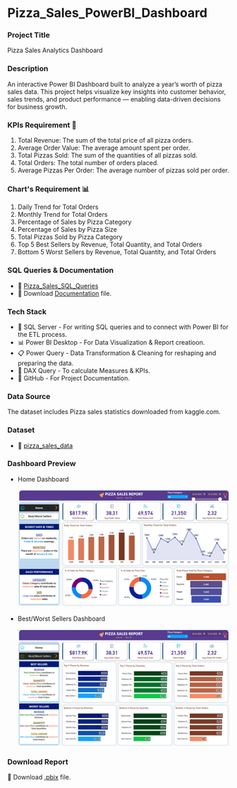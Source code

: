 # Pizza_Sales_PowerBI_Dashboard

### Project Title
Pizza Sales Analytics Dashboard

### Description
An interactive Power BI Dashboard built to analyze a year’s worth of pizza sales data.
This project helps visualize key insights into customer behavior, sales trends, and product performance — enabling data-driven decisions for business growth.

### KPIs Requirement :scroll:
1. Total Revenue: The sum of the total price of all pizza orders.
2. Average Order Value: The average amount spent per order.
3. Total Pizzas Sold: The sum of the quantities of all pizzas sold.
4. Total Orders: The total number of orders placed.
5. Average Pizzas Per Order: The average number of pizzas sold per order.

### Chart's Requirement :bar_chart:
1. Daily Trend for Total Orders
2. Monthly Trend for Total Orders
3. Percentage of Sales by Pizza Category
4. Percentage of Sales by Pizza Size
5. Total Pizzas Sold by Pizza Category
6. Top 5 Best Sellers by Revenue, Total Quantity, and Total Orders
7. Bottom 5 Worst Sellers by Revenue, Total Quantity, and Total Orders

### SQL Queries & Documentation
- :page_with_curl: [Pizza_Sales_SQL_Queries](https://github.com/araza01/Pizza_Sales_PowerBI_Dashboard/blob/master/Pizza_Sales_Queries.sql) <br>
- :page_facing_up: Download [Documentation](https://github.com/araza01/Pizza_Sales_PowerBI_Dashboard/blob/master/Pizza_Sales_Queries_Doc.pdf) file.

### Tech Stack
- :memo: SQL Server - For writing SQL queries and to connect with Power BI for the ETL process.
- :bar_chart: Power BI Desktop - For Data Visualization & Report creatioon.
- :clipboard: Power Query - Data Transformation & Cleaning for reshaping and preparing the data.
- :brain: DAX Query -  To calculate Measures & KPIs.
- :ledger: GitHub - For Project Documentation.

### Data Source
The dataset includes Pizza sales statistics downloaded from kaggle.com.

### Dataset
- :open_file_folder: [pizza_sales_data](https://github.com/araza01/Pizza_Sales_PowerBI_Dashboard/blob/master/pizza_sales_data.csv)

### Dashboard Preview
- Home Dashboard <br><br> ![image](https://github.com/araza01/Pizza_Sales_PowerBI_Dashboard/blob/master/Snapshot_of_Home_Dashboard.png) <br><br>
- Best/Worst Sellers Dashboard <br><br> ![image](https://github.com/araza01/Pizza_Sales_PowerBI_Dashboard/blob/master/Snapshot_of_Sellers_Dashboard.png)

### Download Report
:file_folder: Download [.pbix](https://github.com/araza01/Pizza_Sales_PowerBI_Dashboard/blob/master/Pizza_Sales_Analysis.pbix) file.
